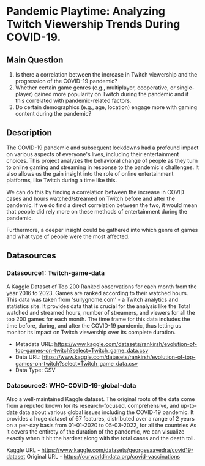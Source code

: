 # **Pandemic Playtime:** Analyzing Twitch Viewership Trends During COVID-19.

## Main Question

1. Is there a correlation between the increase in Twitch viewership and the progression of the COVID-19 pandemic?
2. Whether certain game genres (e.g., multiplayer, cooperative, or single-player) gained more popularity on Twitch during the pandemic and if this correlated with pandemic-related factors.
3. Do certain demographics (e.g., age, location) engage more with gaming content during the pandemic?

## Description

The COVID-19 pandemic and subsequent lockdowns had a profound impact on various aspects of everyone's lives, including their entertainment choices. This project analyzes the behavioral change of people as they turn to online gaming and streaming in response to the pandemic's challenges. It also allows us the gain insight into the role of online entertainment platforms, like Twitch during a time like this.

We can do this by finding a correlation between the increase in COVID cases and hours watched/streamed on Twitch before and after the pandemic. If we do find a direct correlation between the two, it would mean that people did rely more on these methods of entertainment during the pandemic.

Furthermore, a deeper insight could be gathered into which genre of games and what type of people were the most affected.  

## Datasources

### Datasource1: Twitch-game-data

A Kaggle Dataset of Top 200 Ranked observations for each month from the year 2016 to 2023. Games are ranked according to their watched hours. This data was taken from 'sullygnome.com' - a Twitch analytics and statistics site. It provides data that is crucial for the analysis like the Total watched and streamed hours, number of streamers, and viewers for all the top 200 games for each month. The time frame for this data includes the time before, during, and after the COVID-19 pandemic, thus letting us monitor its impact on Twitch viewership over its complete duration.

* Metadata URL: https://www.kaggle.com/datasets/rankirsh/evolution-of-top-games-on-twitch?select=Twitch_game_data.csv
* Data URL: https://www.kaggle.com/datasets/rankirsh/evolution-of-top-games-on-twitch?select=Twitch_game_data.csv
* Data Type: CSV

### Datasource2: WHO-COVID-19-global-data

Also a well-maintained Kaggle dataset. The original roots of the data come from a reputed known for its research-focused, comprehensive, and up-to-date data about various global issues including the COVID-19 pandemic. It provides a huge dataset of 67 features, distributed over a range of 2 years on a per-day basis from 01-01-2020 to 05-03-2022, for all the countries As it covers the entirety of the duration of the pandemic, we can visualize exactly when it hit the hardest along with the total cases and the death toll.

Kaggle URL - https://www.kaggle.com/datasets/georgesaavedra/covid19-dataset
Original URL - https://ourworldindata.org/covid-vaccinations
